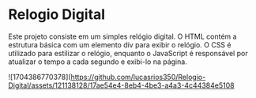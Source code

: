 # Relogio Digital

Este projeto consiste em um simples relógio digital. O HTML contém a estrutura básica com um elemento div para exibir o relógio. O CSS é utilizado para estilizar o relógio, enquanto o JavaScript é responsável por atualizar o tempo a cada segundo e exibi-lo na página.


![1704386770378](https://github.com/lucasrios350/Relogio-Digital/assets/121138128/17ae54e4-8eb4-4be3-a4a3-4c44384e5108
